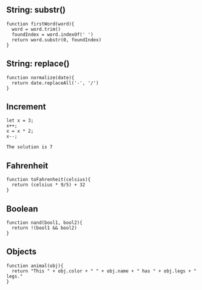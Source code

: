 ## String: substr()

```
function firstWord(word){
  word = word.trim()
  foundIndex = word.indexOf(' ')
  return word.substr(0, foundIndex)
}
```

## String: replace()

```
function normalize(date){
  return date.replaceAll('-', '/')
}
```

## Increment

```
let x = 3;
x++;
x = x * 2;
x--;

The solution is 7
```

## Fahrenheit

```
function toFahrenheit(celsius){
  return (celsius * 9/5) + 32
}
```

## Boolean

```
function nand(bool1, bool2){
  return !(bool1 && bool2)
}
```

## Objects

```
function animal(obj){
  return "This " + obj.color + " " + obj.name + " has " + obj.legs + " legs."
}
```
